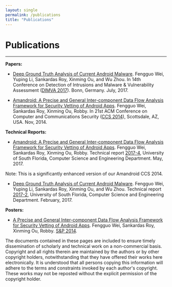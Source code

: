 ```yaml
---
layout: single
permalink: /publications
title: "Publications"
---
```


# Publications

------

**Papers:**

* [Deep Ground Truth Analysis of Current Android Malware](http://www.fengguow.com/resources/papers/AMD-DIMVA17.pdf). 
Fengguo Wei, Yuping Li, Sankardas Roy, Xinming Ou, and Wu Zhou. 
In 14th Conference on Detection of Intrusions and Malware & Vulnerability Assessment ([DIMVA 2017](https://itsec.cs.uni-bonn.de/dimva2017/)). Bonn, Germany. July, 2017.

* [Amandroid: A Precise and General Inter-component Data Flow Analysis Framework for Security Vetting of Android Apps](http://www.fengguow.com/resources/papers/AmandroidCCS14.pdf). 
Fengguo Wei, Sankardas Roy, Xinming Ou, Robby.
In 21st ACM Conference on Computer and Communications Security ([CCS 2014](http://www.sigsac.org/ccs/CCS2014/)), Scottsdale, AZ, USA. Nov, 2014.

**Technical Reports:**

* [Amandroid: A Precise and General Inter-component Data Flow Analysis Framework for Security Vetting of Android Apps](http://www.arguslab.org/documents/tech_reports/2017/amandroid_fgwei_2017.pdf). 
Fengguo Wei, Sankardas Roy, Xinming Ou, Robby.
Technical report [2017-4](http://www.arguslab.org/tech_reports/2017-4), University of South Florida, Computer Science and Engineering Department. May, 2017.

<div class="col-lg-12 bs-callout bs-callout-warning">
  <p markdown="1">Note: This is a significantly enhanced version of our Amandroid CCS 2014.</p>
</div>

* [Deep Ground Truth Analysis of Current Android Malware](http://www.arguslab.org/documents/tech_reports/2017/amd_fgwei_2017.pdf). 
Fengguo Wei, Yuping Li, Sankardas Roy, Xinming Ou, and Wu Zhou.
Technical report [2017-2](http://www.arguslab.org/tech_reports/2017-2), University of South Florida, Computer Science and Engineering Department. February, 2017.

**Posters:**

* [A Precise and General Inter-component Data Flow Analysis Framework for Security Vetting of Android Apps](http://www.ieee-security.org/TC/SP2014/posters/WEIFE.pdf). Fengguo Wei, Sankardas Roy, Xinming Ou, Robby. [S&P 2014](http://www.ieee-security.org/TC/SP2014/).

<div class="col-lg-12 bs-callout bs-callout-default">
  <p markdown="1">The documents contained in these pages are included to ensure timely dissemination of scholarly and technical work on a non-commercial basis. Copyright and all rights therein are maintained by the authors or by other copyright holders, notwithstanding that they have offered their works here electronically. It is understood that all persons copying this information will adhere to the terms and constraints invoked by each author's copyright. These works may not be reposted without the explicit permission of the copyright holder.</p>
</div>